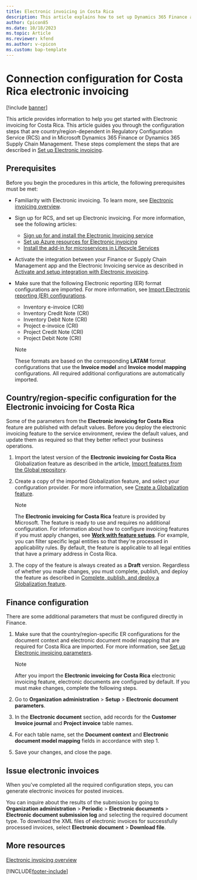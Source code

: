 ```yaml
---
title: Electronic invoicing in Costa Rica
description: This article explains how to set up Dynamics 365 Finance and RCS to use electronic invoice formats for Costa Rica. 
author: Cpicon85 
ms.date: 10/18/2023 
ms.topic: Article
ms.reviewer: kfend
ms.author: v-cpicon 
ms.custom: bap-template
---
```

# Connection configuration for Costa Rica electronic invoicing

[!include [banner](../../includes/banner.md)]

This article provides information to help you get started with Electronic invoicing for Costa Rica. This article guides you through the configuration steps that are country/region-dependent in Regulatory Configuration Service (RCS) and in Microsoft Dynamics 365 Finance or Dynamics 365 Supply Chain Management. These steps complement the steps that are described in [Set up Electronic invoicing](../global/e-invoicing-set-up-overview.md).

## Prerequisites
Before you begin the procedures in this article, the following prerequisites must be met:

- Familiarity with Electronic invoicing. To learn more, see [Electronic invoicing overview](..global/e-invoicing-service-overview.md).
- Sign up for RCS, and set up Electronic invoicing. For more information, see the following articles:

  - [Sign up for and install the Electronic Invoicing service](../global/e-invoicing-sign-up-install.md)
  - [Set up Azure resources for Electronic invoicing](../global/e-invoicing-set-up-azure-resources.md)
  - [Install the add-in for microservices in Lifecycle Services](../global/e-invoicing-install-add-in-microservices-lcs.md)

- Activate the integration between your Finance or Supply Chain Management app and the Electronic Invoicing service as described in [Activate and setup integration with Electronic invoicing](../global/e-invoicing-activate-setup-integration.md).
- Make sure that the following Electronic reporting (ER) format configurations are imported. For more information, see [Import Electronic reporting (ER) configurations](../../../fin-ops-core/dev-itpro/analytics/electronic-reporting-import-ger-configurations.md).

   - Inventory e-invoice (CRI)
   - Inventory Credit Note (CRI)
   - Inventory Debit Note (CRI)
   - Project e-invoice (CRI)
   - Project Credit Note (CRI)
   - Project Debit Note (CRI)
  
    > [!NOTE]
    > These formats are based on the corresponding **LATAM** format configurations that use the **Invoice model** and **Invoice model mapping** configurations. All required additional configurations are automatically imported.

## Country/region-specific configuration for the Electronic invoicing for Costa Rica

Some of the parameters from the **Electronic invoicing for Costa Rica** feature are published with default values. Before you deploy the electronic invoicing feature to the service environment, review the default values, and update them as required so that they better reflect your business operations.

1. Import the latest version of the **Electronic invoicing for Costa Rica** Globalization feature as described in the article, [Import features from the Global repository](../global/e-invoicing-import-feature-global-repository.md).
2. Create a copy of the imported Globalization feature, and select your configuration provider. For more information, see [Create a Globalization feature](../global/e-invoicing-create-new-globalization-feature.md).
   
    > [!NOTE]
    > The **Electronic invoicing for Costa Rica** feature is provided by Microsoft. The feature is ready to use and requires no additional configuration. For information about how to configure invoicing features if you must apply changes, see [**Work with feature setups**](../global/e-invoicing-feature-setup.md). For example, you can filter specific legal entities so that they're processed in applicability rules. By default, the feature is applicable to all legal entities that have a primary address in Costa Rica.
3. The copy of the feature is always created as a **Draft** version. Regardless of whether you made changes, you must complete, publish, and deploy the feature as described in [Complete, publish, and deploy a Globalization feature](../global/e-invoicing-complete-publish-deploy-globalization-feature.md).

## Finance configuration
There are some additional parameters that must be configured directly in Finance.

1. Make sure that the country/region-specific ER configurations for the document context and electronic document model mapping that are required for Costa Rica are imported. For more information, see [Set up Electronic invoicing parameters](../global/e-invoicing-set-up-parameters#set-up-electronic-document-parameters.md).

    > [!NOTE]
    > After you import the **Electronic invoicing for Costa Rica** electronic invoicing feature, electronic documents are configured by default. If you must make changes, complete the following steps.
    
2. Go to **Organization administration** > **Setup** > **Electronic document parameters**.
3. In the **Electronic document** section, add records for the **Customer Invoice journal** and **Project invoice** table names.
4. For each table name, set the **Document context** and **Electronic document model mapping** fields in accordance with step 1.
5. Save your changes, and close the page.

## Issue electronic invoices
When you've completed all the required configuration steps, you can generate electronic invoices for posted invoices. 

You can inquire about the results of the submission by going to **Organization administration** > **Periodic** > **Electronic documents** > **Electronic document submission log** and selecting the required document type.
To download the XML files of electronic invoices for successfully processed invoices, select **Electronic document** > **Download file**.

## More resources
[Electronic invoicing overview](https://learn.microsoft.com/en-us/dynamics365/finance/localizations/global/e-invoicing-service-overview)




[!INCLUDE[footer-include](../../../includes/footer-banner.md)]
